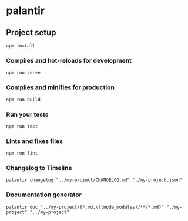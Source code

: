 # palantir

## Project setup
```
npm install
```

### Compiles and hot-reloads for development
```
npm run serve
```

### Compiles and minifies for production
```
npm run build
```

### Run your tests
```
npm run test
```

### Lints and fixes files
```
npm run lint
```

### Changelog to Timeline

```
palantir changelog "../my-project/CHANGELOG.md" "./my-project.json"
```

### Documentation generator

```
palantir doc "../my-project/{*.md,\!(node_modules)/**/*.md}" "./my-project" "../my-project"
```
